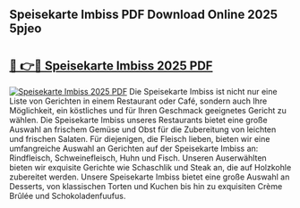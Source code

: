 ## Speisekarte Imbiss PDF Download Online 2025 5pjeo

# <h2><a href="http://gcbka3.nevu.top/?p=Speisekarte+Imbiss">🔗 👉🔴 Speisekarte Imbiss 2025 PDF</a></h2>

[![Speisekarte Imbiss 2025 PDF](https://i.imgur.com/dBaPXMq.png)](http://gcbka3.nevu.top/?p=Speisekarte+Imbiss)
Die Speisekarte Imbiss ist nicht nur eine Liste von Gerichten in einem Restaurant oder Café, sondern auch Ihre Möglichkeit, ein köstliches und für Ihren Geschmack geeignetes Gericht zu wählen. Die Speisekarte Imbiss unseres Restaurants bietet eine große Auswahl an frischem Gemüse und Obst für die Zubereitung von leichten und frischen Salaten. Für diejenigen, die Fleisch lieben, bieten wir eine umfangreiche Auswahl an Gerichten auf der Speisekarte Imbiss an: Rindfleisch, Schweinefleisch, Huhn und Fisch. Unseren Auserwählten bieten wir exquisite Gerichte wie Schaschlik und Steak an, die auf Holzkohle zubereitet werden. Unsere Speisekarte Imbiss bietet eine große Auswahl an Desserts, von klassischen Torten und Kuchen bis hin zu exquisiten Crème Brûlée und Schokoladenfuufus.
